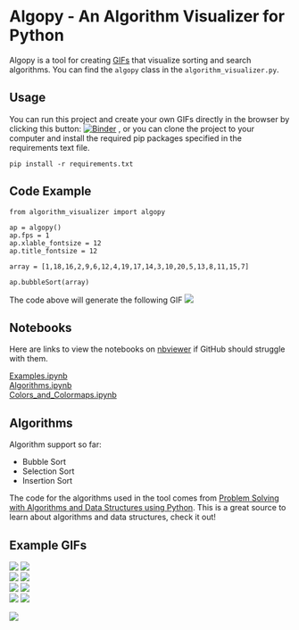 # Algopy - An Algorithm Visualizer for Python

Algopy is a tool for creating [GIFs](https://en.wikipedia.org/wiki/GIF) that visualize sorting and search algorithms. You can find the ```algopy``` class in the ```algorithm_visualizer.py```.

## Usage

You can run this project and create your own GIFs directly in the browser by clicking this button: [![Binder](https://mybinder.org/badge_logo.svg)](https://mybinder.org/v2/gh/Bjarten/algorithm-visualizer-python/master)
, or you can clone the project to your computer and install the required pip packages specified in the requirements text file.

```
pip install -r requirements.txt
```

## Code Example

```
from algorithm_visualizer import algopy

ap = algopy()
ap.fps = 1
ap.xlable_fontsize = 12
ap.title_fontsize = 12

array = [1,18,16,2,9,6,12,4,19,17,14,3,10,20,5,13,8,11,15,7]

ap.bubbleSort(array)
```
The code above will generate the following GIF
![](gifs/bubble_sort_list.gif)

## Notebooks
Here are links to view the notebooks on [nbviewer](https://nbviewer.jupyter.org/) if GitHub should struggle with them.

[Examples.ipynb](https://nbviewer.jupyter.org/github/Bjarten/algorithm-visualizer-python/blob/master/Examples.ipynb)<br>
[Algorithms.ipynb](https://nbviewer.jupyter.org/github/Bjarten/algorithm-visualizer-python/blob/master/Algorithms.ipynb)<br>
[Colors_and_Colormaps.ipynb](https://nbviewer.jupyter.org/github/Bjarten/algorithm-visualizer-python/blob/master/Colors_and_Colormaps.ipynb)

## Algorithms

Algorithm support so far:

* Bubble Sort
* Selection Sort
* Insertion Sort

The code for the algorithms used in the tool comes from [Problem Solving with Algorithms and Data Structures using Python](http://interactivepython.org/runestone/static/pythonds/index.html). This is a great source to learn about algorithms and data structures, check it out!

## Example GIFs

![](gifs/bubble_sort_6_6.gif)
![](gifs/insertion_sort_6_6.gif)<br>
![](gifs/bubble_sort_YlGn.gif)
![](gifs/insertion_sort_wistia.gif)<br>
![](gifs/insertion_sort_grey.gif)
![](gifs/insertion_sort_reds.gif)<br>
![](gifs/insertion_sort_blues.gif)
![](gifs/bubble_sort_cool.gif)<br>

![](gifs/insertion_sort_20_1.gif)
